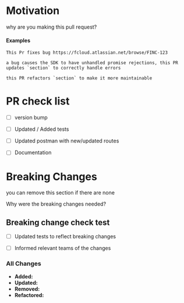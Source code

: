 # Motivation

why are you making this pull request? 

#### Examples

```
This Pr fixes bug https://fcloud.atlassian.net/browse/FINC-123

```

```
a bug causes the SDK to have unhandled promise rejections, this PR updates `section` to correctly handle errors
```

```
this PR refactors `section` to make it more maintainable
```

# PR check list

- [ ] version bump
- [ ] Updated / Added tests
- [ ] Updated postman with new/updated routes
- [ ] Documentation


# Breaking Changes

you can remove this section if there are none

Why were the breaking changes needed?

## Breaking change check test

- [ ] Updated tests to reflect breaking changes
- [ ] Informed relevant teams of the changes


### All Changes

- **Added:**
- **Updated:** 
- **Removed:** 
- **Refactored:** 